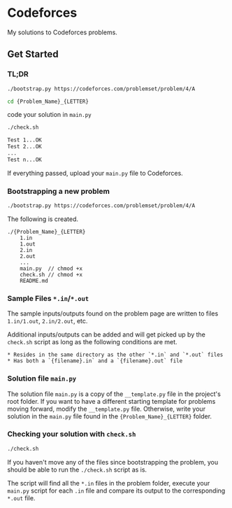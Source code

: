 # Codeforces

My solutions to Codeforces problems.

## Get Started

### TL;DR

```bash
./bootstrap.py https://codeforces.com/problemset/problem/4/A
```
```bash
cd {Problem_Name}_{LETTER}
```
code your solution in `main.py`
```bash
./check.sh

Test 1...OK
Test 2...OK
...
Test n...OK
```
If everything passed, upload your `main.py` file to Codeforces.

### Bootstrapping a new problem

```bash
./bootstrap.py https://codeforces.com/problemset/problem/4/A
```

The following is created.

```
./{Problem_Name}_{LETTER}
	1.in
	1.out
	2.in
	2.out
	...
	main.py  // chmod +x
	check.sh // chmod +x
	README.md
```

### Sample Files `*.in`/`*.out`

The sample inputs/outputs found on the problem page are written to files `1.in/1.out`, `2.in/2.out`, etc.

Additional inputs/outputs can be added and will get picked up by the `check.sh` script as long as the following conditions are met.

    * Resides in the same directory as the other `*.in` and `*.out` files
    * Has both a `{filename}.in` and a `{filename}.out` file

### Solution file `main.py`

The solution file `main.py` is a copy of the `__template.py` file in the project's root folder. If you want to have a different starting template for problems moving forward, modify the `__template.py` file. Otherwise, write your solution in the `main.py` file found in the `{Problem_Name}_{LETTER}` folder.

### Checking your solution with `check.sh`

```bash
./check.sh
```

If you haven't move any of the files since bootstrapping the problem, you should be able to run the `./check.sh` script as is.

The script will find all the `*.in` files in the problem folder, execute your `main.py` script for each `.in` file and compare its output to the corresponding `*.out` file.



